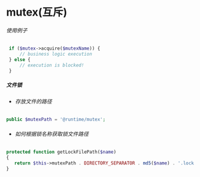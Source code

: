 # **mutex\(互斥\)**

###### 使用例子

```php
 if ($mutex->acquire($mutexName)) {
     // business logic execution
 } else {
     // execution is blocked!
 }
```

##### 文件锁

* ###### 存放文件的路径 

```php
public $mutexPath = '@runtime/mutex';
```

* ###### 如何根据锁名称获取锁文件路径

```php
protected function getLockFilePath($name)
{
   return $this->mutexPath . DIRECTORY_SEPARATOR . md5($name) . '.lock';
} 
```



